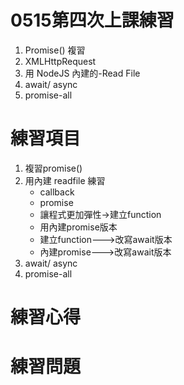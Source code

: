 # 0515第四次上課練習

1. Promise() 複習
2. XMLHttpRequest
3. 用 NodeJS 內建的-Read File
4. await/ async
5. promise-all

# 練習項目
1. 複習promise()
2. 用內建 readfile 練習
   * callback 
   * promise
   * 讓程式更加彈性->建立function
   * 用內建promise版本
   * 建立function--->改寫await版本
   * 內建promise--->改寫await版本
3. await/ async
4. promise-all

# 練習心得


# 練習問題